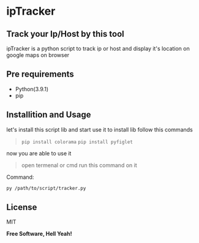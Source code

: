 # ipTracker
## Track your Ip/Host by this tool
ipTracker is a python script to track ip or host and display it's location on google maps on browser
## Pre requirements
- Python(3.9.1)
- pip

## Installition and Usage

let's install this script lib and start use it
to install lib follow this commands
>```pip install colorama```
> ```pip install pyfiglet```

now you are able to use it 
>open termenal or cmd 
>run this command  on it

Command:
```sh
py /path/to/script/tracker.py
```


## License

MIT

**Free Software, Hell Yeah!**
